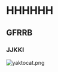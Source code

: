 # HHHHHH
## GFRRB
### JJKKI
<img src="![Image of Yaktocat](https://octodex.github.com/images/yaktocat.png)" alt="yaktocat.png">
